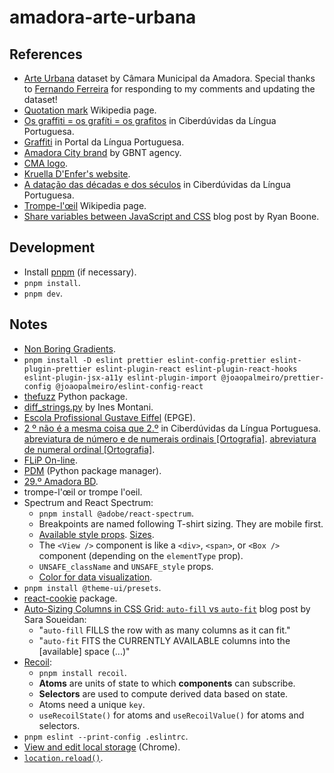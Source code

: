 # amadora-arte-urbana

## References

- [Arte Urbana](https://dados.gov.pt/pt/datasets/arte-urbana-1/) dataset by Câmara Municipal da Amadora. Special thanks to [Fernando Ferreira](https://dados.gov.pt/pt/users/fernando-ferreira/) for responding to my comments and updating the dataset!
- [Quotation mark](https://en.wikipedia.org/wiki/Quotation_mark#Summary_table) Wikipedia page.
- [Os graffiti = os grafíti = os grafitos](https://ciberduvidas.iscte-iul.pt/consultorio/perguntas/os-graffiti/11701) in Ciberdúvidas da Língua Portuguesa.
- [Graffiti](http://www.portaldalinguaportuguesa.org/index.php?action=lemma&lemma=125140) in Portal da Língua Portuguesa.
- [Amadora City brand](https://www.behance.net/gallery/25301943/Amadora-City-brand) by GBNT agency.
- [CMA logo](https://www.amadorabd.com/assets/images/footer/amadora.svg).
- [Kruella D'Enfer's website](http://www.kruelladenfer.com/Water-the-conductor-of-Life).
- [A datação das décadas e dos séculos](https://ciberduvidas.iscte-iul.pt/consultorio/perguntas/a-datacao-das-decadas-e-dos-seculos/11883) in Ciberdúvidas da Língua Portuguesa.
- [Trompe-l'œil](https://en.wikipedia.org/wiki/Trompe-l%27%C5%93il) Wikipedia page.
- [Share variables between JavaScript and CSS](https://www.falldowngoboone.com/blog/share-variables-between-javascript-and-css/) blog post by Ryan Boone.

## Development

- Install [pnpm](https://pnpm.io/installation) (if necessary).
- `pnpm install`.
- `pnpm dev`.

## Notes

- [Non Boring Gradients](https://non-boring-gradients.netlify.app/).
- `pnpm install -D eslint prettier eslint-config-prettier eslint-plugin-prettier eslint-plugin-react eslint-plugin-react-hooks eslint-plugin-jsx-a11y eslint-plugin-import @joaopalmeiro/prettier-config @joaopalmeiro/eslint-config-react`
- [thefuzz](https://github.com/seatgeek/thefuzz) Python package.
- [diff_strings.py](https://gist.github.com/ines/04b47597eb9d011ade5e77a068389521) by Ines Montani.
- [Escola Profissional Gustave Eiffel](https://gustaveeiffel.pt/) (EPGE).
- [2 º não é a mesma coisa que 2.º](https://ciberduvidas.iscte-iul.pt/artigos/rubricas/pelourinho/2--nao-e-a-mesma-coisa-que-2/263) in Ciberdúvidas da Língua Portuguesa. [abreviatura de número e de numerais ordinais [Ortografia]](https://www.flip.pt/Duvidas-Linguisticas/Duvida-Linguistica/DID/1612). [abreviatura de numeral ordinal [Ortografia]](https://www.flip.pt/Duvidas-Linguisticas/Duvida-Linguistica/DID/3916).
- [FLiP On-line](https://www.flip.pt/FLiP-On-line/Corrector-ortografico-e-sintactico).
- [PDM](https://pdm.fming.dev/) (Python package manager).
- [29.º Amadora BD](https://www.cm-amadora.pt/eventos.html?view=event&itid=726).
- trompe-l'œil or trompe l'oeil.
- Spectrum and React Spectrum:
  - `pnpm install @adobe/react-spectrum`.
  - Breakpoints are named following T-shirt sizing. They are mobile first.
  - [Available style props](https://react-spectrum.adobe.com/react-spectrum/styling.html#style-props). [Sizes](https://react-spectrum.adobe.com/react-spectrum/styling.html#dimension-values).
  - The `<View />` component is like a `<div>`, `<span>`, or `<Box />` component (depending on the `elementType` prop).
  - `UNSAFE_className` and `UNSAFE_style` props.
  - [Color for data visualization](https://spectrum.adobe.com/page/color-for-data-visualization/).
- `pnpm install @theme-ui/presets`.
- [react-cookie](https://github.com/reactivestack/cookies/tree/master/packages/react-cookie) package.
- [Auto-Sizing Columns in CSS Grid: `auto-fill` vs `auto-fit`](https://css-tricks.com/auto-sizing-columns-css-grid-auto-fill-vs-auto-fit/) blog post by Sara Soueidan:
  - "`auto-fill` FILLS the row with as many columns as it can fit."
  - "`auto-fit` FITS the CURRENTLY AVAILABLE columns into the [available] space (...)"
- [Recoil](https://recoiljs.org/):
  - `pnpm install recoil`.
  - **Atoms** are units of state to which **components** can subscribe.
  - **Selectors** are used to compute derived data based on state.
  - Atoms need a unique `key`.
  - `useRecoilState()` for atoms and `useRecoilValue()` for atoms and selectors.
- `pnpm eslint --print-config .eslintrc`.
- [View and edit local storage](https://developer.chrome.com/docs/devtools/storage/localstorage/) (Chrome).
- [`location.reload()`](https://developer.mozilla.org/en-US/docs/Web/API/Location/reload).
